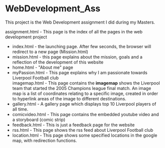 # WebDevelopment_Ass 

This project is the Web Development assignment I did during my Masters. 

assignment.html - This page is the index of all the pages in the web development project  
  
- index.html - the launching page. After few seconds, the browser will redirect to a new page (Mission.html)  
- mission.html - this page explains about the mission, goals and a reflection of the development of this website  
- home.html - "About me" page  
- myPassion.html - This page explains why I am passionate towards Liverpool Football club  
imagemap.html - This page contains the __imagemap__ shows the Liverpool team that started the 2005 Champions league final                match. An image map is a list of coordinates relating to a specific image, created in order to hyperlink areas of the image to different destinations.  
- gallery.html - A gallery page which displays top 10 Liverpool players of all time.  
- comicvideo.html - This page contains the embedded youtube video and a storyboard (comic strip)  
- feedback.html - This is just a feedback page for the website  
- rss.html - This page shows the rss feed about Liverpool Football club  
- location.html - This page shows some specified locations in the google map, with redirection functions.  


 
